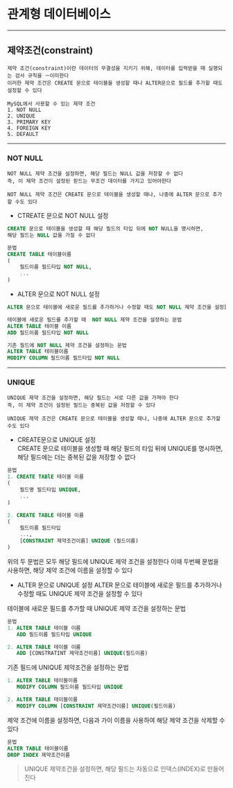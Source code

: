 # 관계형 데이터베이스
---
## 제약조건(constraint)
```
제약 조건(constraint)이란 데이터의 무결성을 지키기 위해, 데이터를 입력받을 때 실행되는 검사 규칙을 ㅡ이미한다
이러한 제약 조건은 CREATE 문으로 테이블을 생성할 때나 ALTER문으로 필드를 추가할 때도 설정할 수 있다

MySQL에서 사용할 수 있는 제약 조건
1. NOT NULL
2. UNIQUE
3. PRIMARY KEY
4. FOREIGN KEY
5. DEFAULT
```
---
### NOT NULL
```
NOT NULL 제약 조건을 설정하면, 해당 필드는 NULL 값을 저장할 수 없다
즉, 이 제약 조건이 설정된 핃드는 무조건 데이터를 가지고 있어야한다

NOT NULL 제약 조건은 CREATE 문으로 테이블을 생성할 때나, 나중에 ALTER 문으로 추가할 수도 있다
```
- CTREATE 문으로 NOT NULL 설정
```SQL
CREATE 문으로 테이블을 생성할 때 해당 필드의 타입 뒤에 NOT NULL을 명시하면,
해당 필드는 NULL 값을 가질 수 없다

문법
CREATE TABLE 테이블이름
(
    필드이름 필드타입 NOT NULL,
    ...
)
```
- ALTER 문으로 NOT NULL 설정
```SQL
ALTER 문으로 테이블에 새로운 필드를 추가하거나 수정할 때도 NOT NULL 제약 조건을 설정할 수 있다

테이블에 새로운 필드를 추가할 때  NOT NULL 제약 조건을 설정하는 문법
ALTER TABLE 테이블 이름
ADD 필드이름 필드타입 NOT NULL

기존 필드에 NOT NULL 제약 조건을 설정하는 문법
ALTER TABLE 테이블이름
MODIFY COLUMN 필드이름 필드타입 NOT NULL
```
---
### UNIQUE
```
UNIQUE 제약 조건을 설정하면, 해당 필드는 서로 다른 값을 가져야 한다
즉, 이 제약 조건이 설정된 필드는 중복된 값을 저장할 수 있다

UNIQUE 제약 조건은 CREATE 문으로 테이블을 생성할 때나, 나중에 ALTER 문으로 추가할 수도 있다
```

- CREATE문으로 UNIQUE 설정   
CREATE 문으로 테이블을 생성할 때 해당 필드의 타입 뒤에 UNIQUE를 명시하면, 해당 필드에는 더는 중복된 값을 저장할 수 없다
```SQL
문법
1. CREATE TABlE 테이블 이름
(
    필드명 필드타입 UNIQUE,
    ...
)

2. CREATE TABLE 테이블 이름
(
    필드이름 필드타입
    ...,
    [CONSTRAINT 제약조건이름] UNIQUE (필드이름)
)
```
위의 두 문법은 모두 해당 필드에 UNIQUE 제약 조건을 설정한다
이때 두번째 문법을 사용하면, 해당 제약 조건에 이름을 설정할 수 있다

- ALTER 문으로 UNIQUE 설정
ALTER 문으로 테이블에 새로운 필드를 추가하거나 수정할 때도 UNIQUE 제약 조건을 설정할 수 있다

테이블에 새로운 필드를 추가할 때 UNIQUE 제약 조건을 설정하는 문법
```SQL
문법 
1. ALTER TABLE 테이블 이름
   ADD 필드이름 필드타입 UNIQUE

2. ALTER TABLE 테이블 이름
   ADD [CONSTRATINT 제약조건이름] UNIQUE(필드이름)
```

기존 필드에 UNIQUE 제약조건을 설정하는 문법
```SQL
1. ALTER TABLE 테이블이름
   MODIFY COLUMN 필드이름 필드타입 UNIQUE

2. ALTER TABLE 테이블이름
   MODIFY COLUMN [CONSTRAINT 제약조건이름] UNIQUE(필드이름)
```

제약 조건에 이름을 설정하면, 다음과 가이 이름을 사용하여 해당 제약 조건을 삭제할 수 있다
```SQL
문법
ALTER TABLE 테이블이름
DROP INDEX 제약조건이름
```
> UNIQUE 제약조건을 설정하면, 해당 필드는 자동으로 인덱스(INDEX)로 만들어진다